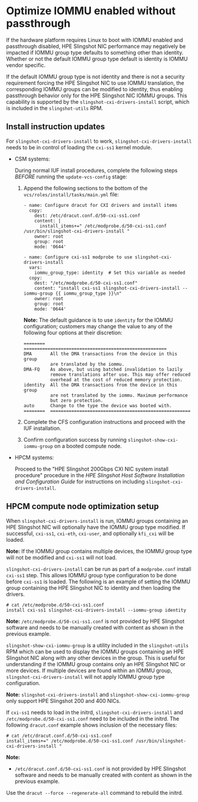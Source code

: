 # Optimize IOMMU enabled without passthrough

If the hardware platform requires Linux to boot with IOMMU enabled and passthrough disabled, HPE Slingshot NIC performance may negatively be impacted if IOMMU group type defaults to something other than identity. Whether or not the default IOMMU group type default is identity is IOMMU vendor specific.

If the default IOMMU group type is not identity and there is not a security requirement forcing the HPE Slingshot NIC to use IOMMU translation, the corresponding IOMMU groups can be modified to identity, thus enabling passthrough
behavior only for the HPE Slingshot NIC IOMMU groups. This capability is supported by the `slingshot-cxi-drivers-install` script, which is included in the `slingshot-utils` RPM.

## Install instruction updates

For `slingshot-cxi-drivers-install` to work, `slingshot-cxi-drivers-install` needs to be in control of loading the `cxi-ss1` kernel module.

- CSM systems:

  During normal IUF install procedures, complete the following steps *BEFORE* running the `update-vcs-config` stage:
  
  1. Append the following sections to the bottom of the `vcs/roles/install/tasks/main.yml` file:

     ```screen
     - name: Configure dracut for CXI drivers and install items
       copy:
         dest: /etc/dracut.conf.d/50-cxi-ss1.conf
         content: |
           install_items+=" /etc/modprobe.d/50-cxi-ss1.conf /usr/bin/slingshot-cxi-drivers-install "
         owner: root
         group: root
         mode: '0644'
  
     - name: Configure cxi-ss1 modprobe to use slingshot-cxi-drivers-install
       vars:
         iommu_group_type: identity  # Set this variable as needed
       copy:
         dest: "/etc/modprobe.d/50-cxi-ss1.conf"
         content: "install cxi-ss1 slingshot-cxi-drivers-install --iommu-group {{ iommu_group_type }}\n"
         owner: root
         group: root
         mode: '0644'
     ```

     **Note:** The default guidance is to use `identity` for the IOMMU configuration; customers may change the value to any of the following four options at their discretion:

     ```screen
     ========  ======================================================
     DMA       All the DMA transactions from the device in this group
               are translated by the iommu.
     DMA-FQ    As above, but using batched invalidation to lazily
               remove translations after use. This may offer reduced
               overhead at the cost of reduced memory protection.
     identity  All the DMA transactions from the device in this group
               are not translated by the iommu. Maximum performance
               but zero protection.
     auto      Change to the type the device was booted with.
     ========  =====================================================
     ```

  2. Complete the CFS configuration instructions and proceed with the IUF installation.

  3. Confirm configuration success by running `slingshot-show-cxi-iommu-group` on a booted compute node.

- HPCM systems:

  Proceed to the "HPE Slingshot 200Gbps CXI NIC system install procedure" procedure in the *HPE Slingshot Host Software Installation and Configuration Guide* for instructions on including `slingshot-cxi-drivers-install`.

## HPCM compute node optimization setup

When `slingshot-cxi-drivers-install` is run, IOMMU groups containing an HPE Slingshot NIC will optionally have the IOMMU group type modified. If successful, `cxi-ss1`, `cxi-eth`, `cxi-user`, and optionally `kfi_cxi` will be loaded.

**Note:** If the IOMMU group contains multiple devices, the IOMMU group type will not be modified and `cxi-ss1` will not load.

`slingshot-cxi-drivers-install` can be run as part of a `modprobe.conf` install `cxi-ss1` step. This allows IOMMU group type configuration to be done before `cxi-ss1` is loaded. The following is an example of setting the IOMMU group containing the HPE Slingshot NIC to identity and then loading the drivers.

```screen
# cat /etc/modprobe.d/50-cxi-ss1.conf
install cxi-ss1 slingshot-cxi-drivers-install --iommu-group identity
```

**Note:** `/etc/modprobe.d/50-cxi-ss1.conf` is not provided by HPE Slingshot software and needs to be manually created with content as shown in the previous example.

`slingshot-show-cxi-iommu-group` is a utility included in the `slingshot-utils` RPM which can be used to display the IOMMU groups containing an HPE Slingshot NIC along with any other devices in the group. This is useful for understanding if the IOMMU group contains only an HPE Slingshot NIC or more devices. If multiple devices are found within an IOMMU group, `slingshot-cxi-drivers-install` will not apply IOMMU group type configuration.

**Note:** `slingshot-cxi-drivers-install` and `slingshot-show-cxi-iommu-group` only support HPE Slingshot 200 and 400 NICs.

If `cxi-ss1` needs to load in the initrd, `slingshot-cxi-drivers-install` and `/etc/modprobe.d/50-cxi-ss1.conf` need to be included in the initrd. The following `dracut.conf` example shows inclusion of the necessary files:

  ```screen
  # cat /etc/dracut.conf.d/50-cxi-ss1.conf
  install_items+=" /etc/modprobe.d/50-cxi-ss1.conf /usr/bin/slingshot-cxi-drivers-install "
  ```

**Note:**

- `/etc/dracut.conf.d/50-cxi-ss1.conf` is not provided by HPE Slingshot software and needs to be manually created with content as shown in the previous example.

Use the `dracut --force --regenerate-all` command to rebuild the initrd.
